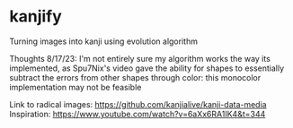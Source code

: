 # kanjify
 Turning images into kanji using evolution algorithm

Thoughts 8/17/23: I'm not entirely sure my algorithm works the way its implemented, as Spu7Nix's video gave the ability for shapes to essentially subtract the errors from other shapes through color: this monocolor implementation may not be feasible

Link to radical images: https://github.com/kanjialive/kanji-data-media
Inspiration: https://www.youtube.com/watch?v=6aXx6RA1IK4&t=344